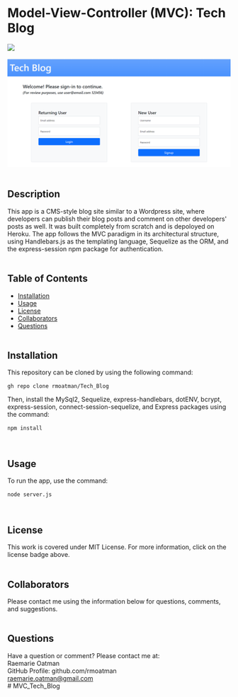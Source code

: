 # Model-View-Controller (MVC): Tech Blog

[<img src="https://img.shields.io/badge/license-MIT-brightgreen?link=https://opensource.org/licenses/MIT">](https://opensource.org/licenses/MIT)

<img src="./assets/screenshot_of_MVC_Tech_Blog.PNG" alt="Screenshot of Tech Blog Login Page">
<br><br>

## Description

This app is a CMS-style blog site similar to a Wordpress site, where developers can publish their blog posts and comment on other developers' posts as well.  It was built completely from scratch and is depoloyed on Heroku.  The app follows the MVC paradigm in its architectural structure, using Handlebars.js as the templating language, Sequelize as the ORM, and the express-session npm package for authentication.
<br><br>

## Table of Contents

- [Installation](#installation)
- [Usage](#usage)
- [License](#license)
- [Collaborators](#collaborators)
- [Questions](#questions)
<br><br>

## Installation

This repository can be cloned by using the following command:
~~~
gh repo clone rmoatman/Tech_Blog
~~~

Then, install the MySql2, Sequelize, express-handlebars, dotENV, bcrypt, express-session, connect-session-sequelize, and Express packages using the command:
~~~
npm install
~~~
<br>

## Usage

To run the app, use the command:
~~~
node server.js
~~~
<br>

## License

This work is covered under MIT License.  For more information, click on the license badge above.
<br><br>

## Collaborators

Please contact me using the information below for questions, comments, and suggestions.
<br><br>

## Questions

Have a question or comment?  Please contact me at:<br>
Raemarie Oatman<br>
GitHub Profile: github.com/rmoatman<br>
raemarie.oatman@gmail.com<br># MVC_Tech_Blog

